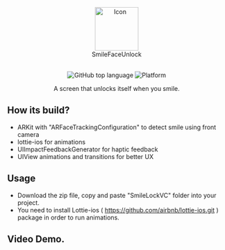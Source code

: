 <div align="center">
  <img width="100" src="https://user-images.githubusercontent.com/35783310/182454335-fbb17362-2e45-4fb1-a673-5d54c828313f.png" alt="Icon" /> <br>
  SmileFaceUnlock <br>  <br>

![GitHub top language](https://img.shields.io/github/languages/top/m-afham/SmileToUnlock?color=yellow)
![Platform](https://img.shields.io/cocoapods/p/SmileToUnlock.svg?style=flat) 

A screen that unlocks itself when you smile.
</div>

## How its build?
- ARKit with "ARFaceTrackingConfiguration" to detect smile using front camera
- lottie-ios for animations
- UIImpactFeedbackGenerator for haptic feedback
- UIView animations and transitions for better UX

## Usage
- Download the zip file, copy and paste "SmileLockVC" folder into your project. 
- You need to install Lottie-ios ( https://github.com/airbnb/lottie-ios.git )  package in order to run animations.  

## Video Demo.

